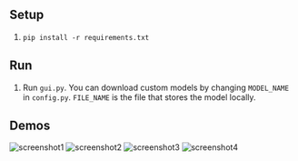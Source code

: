 ## Setup
1. `pip install -r requirements.txt`

## Run
1. Run `gui.py`. You can download custom models by changing `MODEL_NAME` in `config.py`. `FILE_NAME` is the file that stores the model locally.

## Demos
![screenshot1](https://github.com/user-attachments/assets/9a0ccdf4-17de-4a78-8bd4-71ca8d7ab161)
![screenshot2](https://github.com/user-attachments/assets/af4de806-71a4-436a-9339-12659adcf1fc)
![screenshot3](https://github.com/user-attachments/assets/f23f1aa1-38ae-41c4-8b93-e7500bb2cbf0)
![screenshot4](https://github.com/user-attachments/assets/88e3a986-7e33-42b8-829a-220239d81bda)
